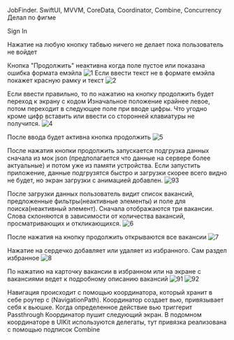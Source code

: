 JobFinder. SwiftUI, MVVM, CoreData, Coordinator, Combine, Concurrency
Делал по фигме

Sign In

Нажатие на любую кнопку табвью ничего не делает пока пользователь не войдет

Кнопка "Продолжить" неактивна когда поле пустое или показана ошибка формата емэйла
![1](https://github.com/PvssPrt1998/JobFinder/assets/43918790/266f8f2b-4b4a-4b82-a1b4-da53f8694c96)
Если ввести текст не в формате емэйла покажет красную рамку и текст
![2](https://github.com/PvssPrt1998/JobFinder/assets/43918790/9de7238a-3151-4f9f-8d5e-fcb9c293a937)

Если ввести правильно, то по нажатию на кнопку продолжить будет переход к экрану с кодом
Изначальное положение крайнее левое, потом переходит в следующее поле при вводе цифры.
Что угодно кроме цифр вставить или ввести со сторонней клавиатуры не получится.
![4](https://github.com/PvssPrt1998/JobFinder/assets/43918790/fc97fee7-cd79-43c5-9c24-45012ba4aeb0)

После ввода будет активна кнопка продолжить
![5](https://github.com/PvssPrt1998/JobFinder/assets/43918790/7f4c1532-4ccc-40a1-8bcc-5f7078870c38)

После нажатия кнопки продолжить запускается подгрузка данных сначала из мок json (предполагается что данные на сервере более актуальные)
и потом уже из памяти устройства. 
Если запустить приложение, данные подгрузятся быстро и загрузки скорее всего видно не будет, но экран 
загрузки c анимацией добавлен. 
![93](https://github.com/PvssPrt1998/JobFinder/assets/43918790/c1bc0c87-2274-4dc6-83d2-e84f91c172ec)

После загрузки данных пользователь видит список вакансий, предложенные фильтры(неактивные элементы) и поле для поиска(неактивный элемент).
Сначала отображаются три вакансии. Слова склоняются в зависимости от количества вакансий, просматривающих и откликающихся.
![6](https://github.com/PvssPrt1998/JobFinder/assets/43918790/a5a67325-7d25-4cb8-98c0-3a8f124bf05f)

После нажатия на кнопку продолжить открываются все вакансии
![7](https://github.com/PvssPrt1998/JobFinder/assets/43918790/62d57888-b6e4-4a6b-8205-cb8db630325a)

Нажатие на сердечко добавляет или удаляет из избранного. Сам раздел избранное
![8](https://github.com/PvssPrt1998/JobFinder/assets/43918790/2e51efe4-a58f-4870-bbad-f6b71918c5e0)

По нажатию на карточку вакансии в избранном или на экране с вакансиями ведет к подробному описанию вакансий 
![91](https://github.com/PvssPrt1998/JobFinder/assets/43918790/90857e73-e8ce-4b7f-9de4-9a4b8478fd51)
![92](https://github.com/PvssPrt1998/JobFinder/assets/43918790/214b540a-a60c-4c18-a184-9d504cbaefa7)

Навигация происходит с помощью координатора, который хранит в себе роутер с (NavigationPath).
Координатор создает вью, привязывает себя к вьюшке. Когда определенное действие вью триггерит Passthrough
Координатор пушит следующий экран. В подомном координаторе в UIKit используются делегаты, тут привязка реализована с помощью подписок Combine







